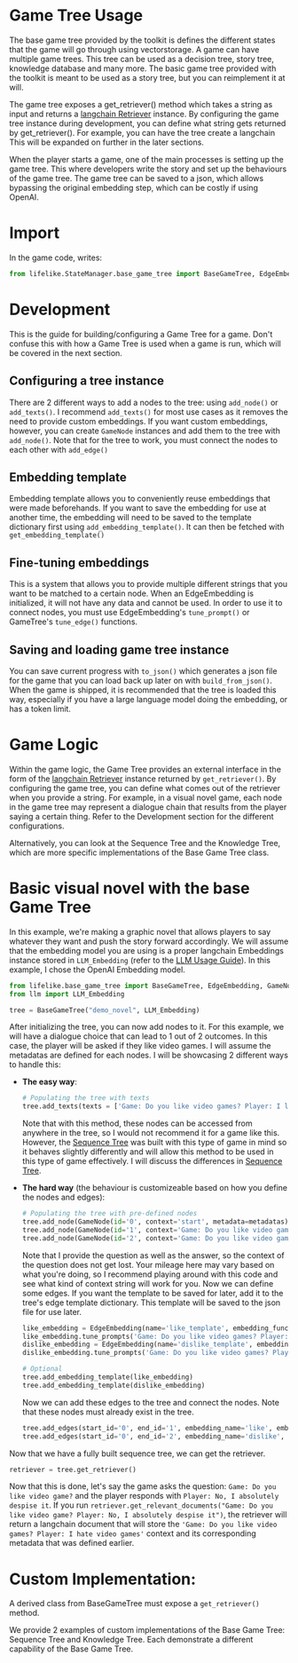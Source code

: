 # Game Tree Usage
The base game tree provided by the toolkit is defines the different states that the game will go through using vectorstorage. A game can have multiple game trees. This tree can be used as a decision tree, story tree, knowledge database and many more. The basic game tree provided with the toolkit is meant to be used as a story tree, but you can reimplement it at will.

The game tree exposes a get_retriever() method which takes a string as input and returns a [langchain Retriever](https://python.langchain.com/en/latest/modules/indexes/retrievers.html) instance. By configuring the game tree instance during development, you can define what string gets returned by get_retriever(). For example, you can have the tree  create a langchain This will be expanded on further in the later sections.

When the player starts a game, one of the main processes is setting up the game tree. This where developers write the story and set up the behaviours of the game tree. The game tree can be saved to a json, which allows bypassing the original embedding step, which can be costly if using OpenAI.

# Import 
In the game code, writes:
```python
from lifelike.StateManager.base_game_tree import BaseGameTree, EdgeEmbedding, GameNode
```       

# Development
This is the guide for building/configuring a Game Tree for a game. Don't confuse this with how a Game Tree is used when a game is run, which will be covered in the next section.
## Configuring a tree instance
There are 2 different ways to add a nodes to the tree: using `add_node()` or `add_texts()`. I recommend `add_texts()` for most use cases as it removes the need to provide custom embeddings. If you want custom embeddings, however, you can create `GameNode` instances and add them to the tree with `add_node()`. Note that for the tree to work, you must connect the nodes to each other with `add_edge()` 
## Embedding template
Embedding template allows you to conveniently reuse embeddings that were made beforehands. If you want to save the embedding for use at another time, the embedding will need to be saved to the template dictionary first using `add_embedding_template()`. It can then be fetched with `get_embedding_template()`
## Fine-tuning embeddings   
This is a system that allows you to provide multiple different strings that you want to be matched to a certain node. When an EdgeEmbedding is initialized, it will not have any data and cannot be used. In order to use it to connect nodes, you must use EdgeEmbedding's `tune_prompt()` or GameTree's `tune_edge()` functions.
## Saving and loading game tree instance
You can save current progress with `to_json()` which generates a json file for the game that you can load back up later on with `build_from_json()`. When the game is shipped, it is recommended that the tree is loaded this way, especially if you have a large language model doing the embedding, or has a token limit.

# Game Logic
Within the game logic, the Game Tree provides an external interface in the form of the [langchain Retriever](https://python.langchain.com/en/latest/modules/indexes/retrievers.html) instance returned by `get_retriever()`. By configuring the game tree, you can define what comes out of the retriever when you provide a string. For example, in a visual novel game, each node in the game tree may represent a dialogue chain that results from the player saying a certain thing. Refer to the Development section for the different configurations. 

Alternatively, you can look at the Sequence Tree and the Knowledge Tree, which are more specific implementations of the Base Game Tree class.

# Basic visual novel with the base Game Tree
In this example, we're making a graphic novel that allows players to say whatever they want and push the story forward accordingly. We will assume that the embedding model you are using is a proper langchain Embeddings instance stored in `LLM_Embedding` (refer to the [LLM Usage Guide](../llm.md)). In this example, I chose the OpenAI Embedding model.

```python
from lifelike.base_game_tree import BaseGameTree, EdgeEmbedding, GameNode # Skip EdgeEmbedding and GameNode if you take the easy way
from llm import LLM_Embedding

tree = BaseGameTree("demo_novel", LLM_Embedding)
```
After initializing the tree, you can now add nodes to it. For this example, we will have a dialogue choice that can lead to 1 out of 2 outcomes. In this case, the player will be asked if they like video games. I will assume the metadatas are defined for each nodes. I will be showcasing 2 different ways to handle this:
- **The easy way**:
    ```python
    # Populating the tree with texts
    tree.add_texts(texts = ['Game: Do you like video games? Player: I love video games', 'Game: Do you like video games? Player: I hate video games'], metadatas=metadatas)
    ```
    Note that with this method, these nodes can be accessed from anywhere in the tree, so I would not recommend it for a game like this. However, the [Sequence Tree](sequence_tree.md) was built with this type of game in mind so it behaves slightly differently and will allow this method to be used in this type of game effectively. I will discuss the differences in  [Sequence Tree](sequence_tree.md).

- **The hard way** (the behaviour is customizeable based on how you define the nodes and edges):
    ```python
    # Populating the tree with pre-defined nodes
    tree.add_node(GameNode(id='0', context='start', metadata=metadatas))
    tree.add_node(GameNode(id='1', context='Game: Do you like video games? Player: I love video games', metadata=metadatas))
    tree.add_node(GameNode(id='2', context='Game: Do you like video games? Player: I hate video games', metadata=metadatas))
    ```
    Note that I provide the question as well as the answer, so the context of the question does not get lost. Your mileage here may vary based on what you're doing, so I recommend playing around with this code and see what kind of context string will work for you. Now we can define some edges. If you want the template to be saved for later, add it to the tree's edge template dictionary. This template will be saved to the json file for use later.
    ```python
    like_embedding = EdgeEmbedding(name='like_template', embedding_function=tree.embed, current_weight=0)
    like_embedding.tune_prompts('Game: Do you like video games? Player: I love video games')
    dislike_embedding = EdgeEmbedding(name='dislike_template', embedding_function=tree.embed, current_weight=0)
    dislike_embedding.tune_prompts('Game: Do you like video games? Player: I hate video games')

    # Optional
    tree.add_embedding_template(like_embedding)
    tree.add_embedding_template(dislike_embedding)
    ``` 
    Now we can add these edges to the tree and connect the nodes. Note that these nodes must already exist in the tree.
    ```python
    tree.add_edges(start_id='0', end_id='1', embedding_name='like', embedding_template=like_embedding)
    tree.add_edges(start_id='0', end_id='2', embedding_name='dislike', embedding_template=dislike_embedding)
    ```

Now that we have a fully built sequence tree, we can get the retriever.
```python
retriever = tree.get_retriever()
```
Now that this is done, let's say the game asks the question:
`Game: Do you like video game?` and the player responds with `Player: No, I absolutely despise it`. If you run `retriever.get_relevant_documents("Game: Do you like video game? Player: No, I absolutely despise it")`, the retriever will return a langchain document that will store the `'Game: Do you like video games? Player: I hate video games'` context and its corresponding metadata that was defined earlier.
# Custom Implementation:
A derived class from BaseGameTree must expose a `get_retriever()` method.

We provide 2 examples of custom implementations of the Base Game Tree: Sequence Tree and Knowledge Tree. Each demonstrate a different capability of the Base Game Tree.